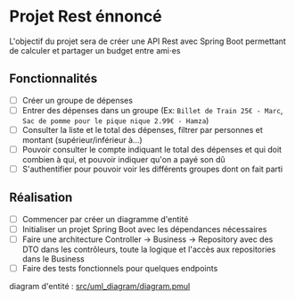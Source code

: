 # Projet Rest énnoncé 

L'objectif du projet sera de créer une API Rest avec Spring Boot permettant de calculer et partager un budget entre ami⋅es

## Fonctionnalités

-[ ] Créer un groupe de dépenses
-[ ] Entrer des dépenses dans un groupe (Ex: `Billet de Train 25€ - Marc`, `Sac de pomme pour le pique nique 2.99€ - Hamza`)
-[ ] Consulter la liste et le total des dépenses, filtrer par personnes et montant (supérieur/inférieur à...)
-[ ] Pouvoir consulter le compte indiquant le total des dépenses et qui doit combien à qui, et pouvoir indiquer qu'on a payé son dû
-[ ] S'authentifier pour pouvoir voir les différents groupes dont on fait parti

## Réalisation

-[ ] Commencer par créer un diagramme d'entité
-[ ] Initialiser un projet Spring Boot avec les dépendances nécessaires
-[ ] Faire une architecture Controller -> Business -> Repository avec des DTO dans les contrôleurs, toute la logique et l'accès aux repositories dans le Business
-[ ] Faire des tests fonctionnels pour quelques endpoints

diagram d'entité : [src/uml_diagram/diagram.pmul](src/uml_diagram/diagram.pmul)

